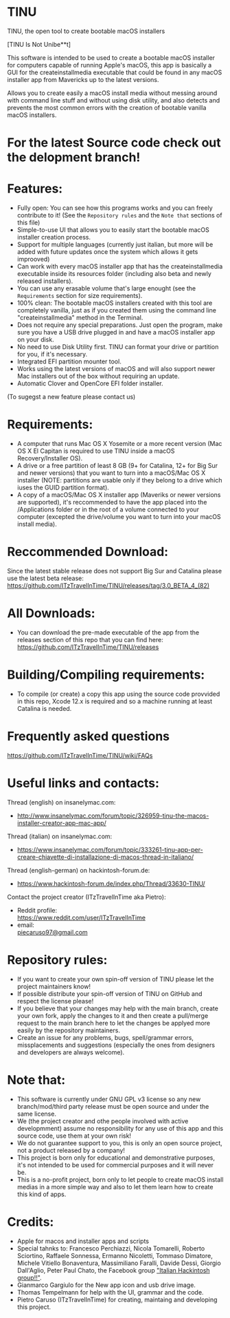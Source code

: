 # TINU
TINU, the open tool to create bootable macOS installers 

[TINU Is Not Unibe**t]

This software is intended to be used to create a bootable macOS installer for computers capable of running Apple's macOS, this app is basically a GUI for the createinstallmedia executable that could be found in any macOS installer app from Mavericks up to the latest versions.

Allows you to create easily a macOS install media without messing around with command line stuff and without using disk utility, and also detects and prevents the most common errors with the creation of bootable vanilla macOS installers. 

# For the latest Source code check out the delopment branch!

# Features:
- Fully open: You can see how this programs works and you can freely contribute to it! (See the `Repository rules` and the `Note that` sections of this file)
- Simple-to-use UI that allows you to easily start the bootable macOS installer creation process.
- Support for multiple languages (currently just italian, but more will be added with future updates once the system which allows it gets improoved)
- Can work with every macOS installer app that has the createinstallmedia executable inside its resources folder (including also beta and newly released installers).
- You can use any erasable volume that's large enought (see the `Requirements` section for size requirements).
- 100% clean: The bootable macOS installers created with this tool are completely vanilla, just as if you created them using the command line "createinstallmedia" method in the Terminal.
- Does not require any special preparations. Just open the program, make sure you have a USB drive plugged in and have a macOS installer app on your disk.
- No need to use Disk Utility first. TINU can format your drive or partition for you, if it's necessary.
- Integrated EFI partition mounter tool.
- Works using the latest versions of macOS and will also support newer Mac installers out of the box without requiring an update.
- Automatic Clover and OpenCore EFI folder installer.

 (To sugegst a new feature please contact us)

# Requirements:
- A computer that runs Mac OS X Yosemite or a more recent version (Mac OS X El Capitan is required to use TINU inside a macOS Recovery/Installer OS).
- A drive or a free partition of least 8 GB (9+ for Catalina, 12+ for Big Sur and newer versions) that you want to turn into a macOS/Mac OS X installer (NOTE: partitions are usable only if they belong to a drive which iuses the GUID partition format).
- A copy of a macOS/Mac OS X installer app (Maveriks or newer versions are supported), it's reccommended to have the app placed into the /Applications folder or in the root of a volume connected to your computer (excepted the drive/volume you want to turn into your macOS install media).

# Reccommended Download:
Since the latest stable release does not support Big Sur and Catalina please use the latest beta release: https://github.com/ITzTravelInTime/TINU/releases/tag/3.0_BETA_4_(82)

# All Downloads:
- You can download the pre-made executable of the app from the releases section of this repo that you can find here: https://github.com/ITzTravelInTime/TINU/releases

# Building/Compiling requirements: 
- To compile (or create) a copy this app using the source code provvided in this repo, Xcode 12.x is required and so a machine running at least Catalina is needed.

# Frequently asked questions
https://github.com/ITzTravelInTime/TINU/wiki/FAQs

# Useful links and contacts:
Thread (english) on insanelymac.com:
- http://www.insanelymac.com/forum/topic/326959-tinu-the-macos-installer-creator-app-mac-app/

Thread (italian) on insanelymac.com:
- https://www.insanelymac.com/forum/topic/333261-tinu-app-per-creare-chiavette-di-installazione-di-macos-thread-in-italiano/

Thread (english-german) on hackintosh-forum.de:
- https://www.hackintosh-forum.de/index.php/Thread/33630-TINU/ 

Contact the project creator (ITzTravelInTime aka Pietro):
- Reddit profile:          
    https://www.reddit.com/user/ITzTravelInTime
- email:                  
    piecaruso97@gmail.com

# Repository rules:
- If you want to create your own spin-off version of TINU please let the project maintainers know!
- If possible distribute your spin-off version of TINU on GitHub and respect the license please!
- If you believe that your changes may help with the main branch, create your own fork, apply the changes to it and then create a pull/merge request to the main branch here to let the changes be applyed more easily by the repository maintainers.
- Create an issue for any problems, bugs, spell/grammar errors, missplacements and suggestions (especially the ones from designers and developers are always welcome).

# Note that:
- This software is currently under GNU GPL v3 license so any new branch/mod/third party release must be open source and under the same license.
- We (the project creator and othe people involved with active developmment) assume no responsibility for any use of this app and this source code, use them at your own risk!
- We do not guarantee support to you, this is only an open source project, not a product released by a company!
- This project is born only for educational and demonstrative purposes, it's not intended to be used for commercial purposes and it will never be.
- This is a no-profit project, born only to let people to create macOS install medias in a more simple way and also to let them learn how to create this kind of apps.

# Credits:
- Apple for macos and installer apps and scripts
- Special tahnks to:
Francesco Perchiazzi, Nicola Tomarelli, Roberto Sciortino, Raffaele Sonnessa, Ermanno Nicoletti, Tommaso Dimatore, Michele Vitiello Bonaventura, Massimiliano Faralli, Davide Dessì, Giorgio Dall'Aglio, Peter Paul Chato, the Facebook group ["Italian Hackintosh group!!"](https://www.facebook.com/groups/Italia.hackintosh/?fref=ts).
- Gianmarco Gargiulo for the New app icon and usb drive image.
- Thomas Tempelmann for help with the UI, grammar and the code.
- Pietro Caruso (ITzTravelInTime) for creating, maintaing and developing this project.
